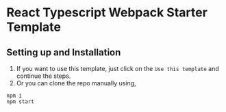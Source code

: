 # React Typescript Webpack Starter Template

## Setting up and Installation
1. If you want to use this template, just click on the `Use this template` and continue the steps.
2. Or you can clone the repo manually using,
```
npm i
npm start
```